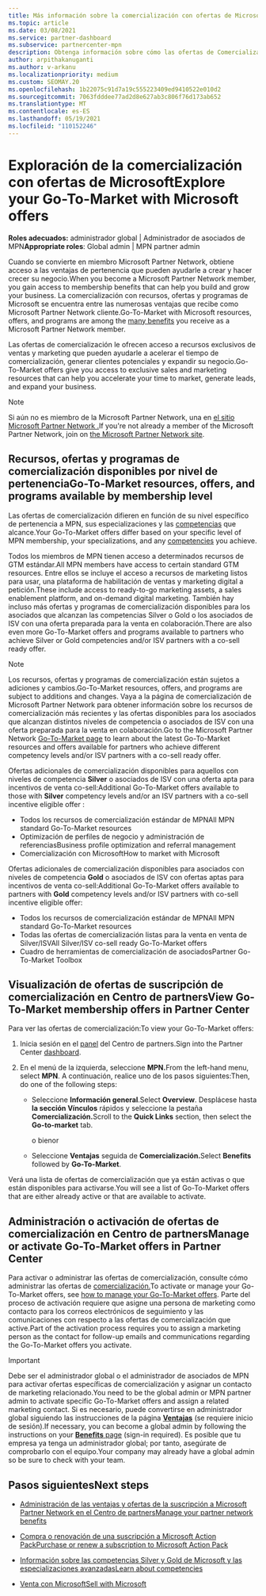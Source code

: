 ```yaml
---
title: Más información sobre la comercialización con ofertas de Microsoft
ms.topic: article
ms.date: 03/08/2021
ms.service: partner-dashboard
ms.subservice: partnercenter-mpn
description: Obtenga información sobre cómo las ofertas de Comercialización con Microsoft pueden ayudar a acelerar el tiempo de comercialización, generar clientes potenciales y expandir su negocio.
author: arpithakanuganti
ms.author: v-arkanu
ms.localizationpriority: medium
ms.custom: SEOMAY.20
ms.openlocfilehash: 1b22075c91d7a19c555223409ed9410522e010d2
ms.sourcegitcommit: 7063fdddee77ad2d8e627ab3c806f76d173ab652
ms.translationtype: MT
ms.contentlocale: es-ES
ms.lasthandoff: 05/19/2021
ms.locfileid: "110152246"
---
```

# <a name="explore-your-go-to-market-with-microsoft-offers"></a><span data-ttu-id="d1ede-103">Exploración de la comercialización con ofertas de Microsoft</span><span class="sxs-lookup"><span data-stu-id="d1ede-103">Explore your Go-To-Market with Microsoft offers</span></span>

<span data-ttu-id="d1ede-104">**Roles adecuados:** administrador global | Administrador de asociados de MPN</span><span class="sxs-lookup"><span data-stu-id="d1ede-104">**Appropriate roles**: Global admin | MPN partner admin</span></span>

<span data-ttu-id="d1ede-105">Cuando se convierte en miembro Microsoft Partner Network, obtiene acceso a las ventajas de pertenencia que pueden ayudarle a crear y hacer crecer su negocio.</span><span class="sxs-lookup"><span data-stu-id="d1ede-105">When you become a Microsoft Partner Network member, you gain access to membership benefits that can help you build and grow your business.</span></span> <span data-ttu-id="d1ede-106">La comercialización con recursos, ofertas y programas [](https://partner.microsoft.com/manage-your-partner-network-benefits) de Microsoft se encuentra entre las numerosas ventajas que recibe como Microsoft Partner Network cliente.</span><span class="sxs-lookup"><span data-stu-id="d1ede-106">Go-To-Market with Microsoft resources, offers, and programs are among the [many benefits](https://partner.microsoft.com/manage-your-partner-network-benefits) you receive as a Microsoft Partner Network member.</span></span>

<span data-ttu-id="d1ede-107">Las ofertas de comercialización le ofrecen acceso a recursos exclusivos de ventas y marketing que pueden ayudarle a acelerar el tiempo de comercialización, generar clientes potenciales y expandir su negocio.</span><span class="sxs-lookup"><span data-stu-id="d1ede-107">Go-To-Market offers give you access to exclusive sales and marketing resources that can help you accelerate your time to market, generate leads, and expand your business.</span></span>

>[!NOTE]
><span data-ttu-id="d1ede-108">Si aún no es miembro de la Microsoft Partner Network, una en [el sitio Microsoft Partner Network .](https://partner.microsoft.com/membership)</span><span class="sxs-lookup"><span data-stu-id="d1ede-108">If you're not already a member of the Microsoft Partner Network, join on [the Microsoft Partner Network site](https://partner.microsoft.com/membership).</span></span>

## <a name="go-to-market-resources-offers-and-programs-available-by-membership-level"></a><span data-ttu-id="d1ede-109">Recursos, ofertas y programas de comercialización disponibles por nivel de pertenencia</span><span class="sxs-lookup"><span data-stu-id="d1ede-109">Go-To-Market resources, offers, and programs available by membership level</span></span>

<span data-ttu-id="d1ede-110">Las ofertas de comercialización difieren en función de su nivel específico de pertenencia a MPN, sus especializaciones y las [competencias](learn-about-competencies.md) que alcance.</span><span class="sxs-lookup"><span data-stu-id="d1ede-110">Your Go-To-Market offers differ based on your specific level of MPN membership, your specializations, and any [competencies](learn-about-competencies.md) you achieve.</span></span>

<span data-ttu-id="d1ede-111">Todos los miembros de MPN tienen acceso a determinados recursos de GTM estándar.</span><span class="sxs-lookup"><span data-stu-id="d1ede-111">All MPN members have access to certain standard GTM resources.</span></span> <span data-ttu-id="d1ede-112">Entre ellos se incluye el acceso a recursos de marketing listos para usar, una plataforma de habilitación de ventas y marketing digital a petición.</span><span class="sxs-lookup"><span data-stu-id="d1ede-112">These include access to ready-to-go marketing assets, a sales enablement platform, and on-demand digital marketing.</span></span> <span data-ttu-id="d1ede-113">También hay incluso más ofertas y programas de comercialización disponibles para los asociados que alcanzan las competencias Silver o Gold o los asociados de ISV con una oferta preparada para la venta en colaboración.</span><span class="sxs-lookup"><span data-stu-id="d1ede-113">There are also even more Go-To-Market offers and programs available to partners who achieve Silver or Gold competencies and/or ISV partners with a co-sell ready offer.</span></span>

>[!NOTE]
><span data-ttu-id="d1ede-114">Los recursos, ofertas y programas de comercialización están sujetos a adiciones y cambios.</span><span class="sxs-lookup"><span data-stu-id="d1ede-114">Go-To-Market resources, offers, and programs are subject to additions and changes.</span></span> <span data-ttu-id="d1ede-115">Vaya a la página [](https://partner.microsoft.com/membership/go-to-market) de comercialización de Microsoft Partner Network para obtener información sobre los recursos de comercialización más recientes y las ofertas disponibles para los asociados que alcanzan distintos niveles de competencia o asociados de ISV con una oferta preparada para la venta en colaboración.</span><span class="sxs-lookup"><span data-stu-id="d1ede-115">Go to the Microsoft Partner Network [Go-To-Market page](https://partner.microsoft.com/membership/go-to-market) to learn about the latest Go-To-Market resources and offers available for partners who achieve different competency levels and/or ISV partners with a co-sell ready offer.</span></span>

<span data-ttu-id="d1ede-116">Ofertas adicionales de comercialización disponibles para aquellos con niveles de competencia **Silver** o asociados de ISV con una oferta apta para incentivos de venta co-sell:</span><span class="sxs-lookup"><span data-stu-id="d1ede-116">Additional Go-To-Market offers available to those with **Silver** competency levels and/or an ISV partners with a co-sell incentive eligible offer :</span></span>

- <span data-ttu-id="d1ede-117">Todos los recursos de comercialización estándar de MPN</span><span class="sxs-lookup"><span data-stu-id="d1ede-117">All MPN standard Go-To-Market resources</span></span>
- <span data-ttu-id="d1ede-118">Optimización de perfiles de negocio y administración de referencias</span><span class="sxs-lookup"><span data-stu-id="d1ede-118">Business profile optimization and referral management</span></span>
- <span data-ttu-id="d1ede-119">Comercialización con Microsoft</span><span class="sxs-lookup"><span data-stu-id="d1ede-119">How to market with Microsoft</span></span>

<span data-ttu-id="d1ede-120">Ofertas adicionales de comercialización disponibles para asociados con niveles de competencia **Gold** o asociados de ISV con ofertas aptas para incentivos de venta co-sell:</span><span class="sxs-lookup"><span data-stu-id="d1ede-120">Additional Go-To-Market offers available to partners with **Gold** competency levels and/or ISV partners with co-sell incentive eligible offer:</span></span>

- <span data-ttu-id="d1ede-121">Todos los recursos de comercialización estándar de MPN</span><span class="sxs-lookup"><span data-stu-id="d1ede-121">All MPN standard Go-To-Market resources</span></span>
- <span data-ttu-id="d1ede-122">Todas las ofertas de comercialización listas para la venta en venta de Silver/ISV</span><span class="sxs-lookup"><span data-stu-id="d1ede-122">All Silver/ISV co-sell ready Go-To-Market offers</span></span>
- <span data-ttu-id="d1ede-123">Cuadro de herramientas de comercialización de asociados</span><span class="sxs-lookup"><span data-stu-id="d1ede-123">Partner Go-To-Market Toolbox</span></span> 

## <a name="view-go-to-market-membership-offers-in-partner-center"></a><span data-ttu-id="d1ede-124">Visualización de ofertas de suscripción de comercialización en Centro de partners</span><span class="sxs-lookup"><span data-stu-id="d1ede-124">View Go-To-Market membership offers in Partner Center</span></span>

<span data-ttu-id="d1ede-125">Para ver las ofertas de comercialización:</span><span class="sxs-lookup"><span data-stu-id="d1ede-125">To view your Go-To-Market offers:</span></span>

1. <span data-ttu-id="d1ede-126">Inicia sesión en el [panel](https://partner.microsoft.com/dashboard) del Centro de partners.</span><span class="sxs-lookup"><span data-stu-id="d1ede-126">Sign into the Partner Center [dashboard](https://partner.microsoft.com/dashboard).</span></span>

2. <span data-ttu-id="d1ede-127">En el menú de la izquierda, seleccione **MPN.**</span><span class="sxs-lookup"><span data-stu-id="d1ede-127">From the left-hand menu, select **MPN**.</span></span> <span data-ttu-id="d1ede-128">A continuación, realice uno de los pasos siguientes:</span><span class="sxs-lookup"><span data-stu-id="d1ede-128">Then, do one of the following steps:</span></span>

   - <span data-ttu-id="d1ede-129">Seleccione **Información general**.</span><span class="sxs-lookup"><span data-stu-id="d1ede-129">Select **Overview**.</span></span> <span data-ttu-id="d1ede-130">Desplácese hasta **la sección Vínculos** rápidos y seleccione la pestaña **Comercialización.**</span><span class="sxs-lookup"><span data-stu-id="d1ede-130">Scroll to the **Quick Links** section, then select the **Go-to-market** tab.</span></span>

     <span data-ttu-id="d1ede-131">o bien</span><span class="sxs-lookup"><span data-stu-id="d1ede-131">or</span></span>

   - <span data-ttu-id="d1ede-132">Seleccione **Ventajas** seguida de **Comercialización.**</span><span class="sxs-lookup"><span data-stu-id="d1ede-132">Select **Benefits** followed by **Go-To-Market**.</span></span>

<span data-ttu-id="d1ede-133">Verá una lista de ofertas de comercialización que ya están activas o que están disponibles para activarse.</span><span class="sxs-lookup"><span data-stu-id="d1ede-133">You will see a list of Go-To-Market offers that are either already active or that are available to activate.</span></span>

## <a name="manage-or-activate-go-to-market-offers-in-partner-center"></a><span data-ttu-id="d1ede-134">Administración o activación de ofertas de comercialización en Centro de partners</span><span class="sxs-lookup"><span data-stu-id="d1ede-134">Manage or activate Go-To-Market offers in Partner Center</span></span>

<span data-ttu-id="d1ede-135">Para activar o administrar las ofertas de comercialización, consulte cómo administrar las ofertas de [comercialización.](manage-your-partner-network-benefits.md#manage-go-to-market-offers)</span><span class="sxs-lookup"><span data-stu-id="d1ede-135">To activate or manage your Go-To-Market offers, see [how to manage your Go-To-Market offers](manage-your-partner-network-benefits.md#manage-go-to-market-offers).</span></span> <span data-ttu-id="d1ede-136">Parte del proceso de activación requiere que asigne una persona de marketing como contacto para los correos electrónicos de seguimiento y las comunicaciones con respecto a las ofertas de comercialización que active.</span><span class="sxs-lookup"><span data-stu-id="d1ede-136">Part of the activation process requires you to assign a marketing person as the contact for follow-up emails and communications regarding the Go-To-Market offers you activate.</span></span>

>[!IMPORTANT]
><span data-ttu-id="d1ede-137">Debe ser el administrador global o el administrador de asociados de MPN para activar ofertas específicas de comercialización y asignar un contacto de marketing relacionado.</span><span class="sxs-lookup"><span data-stu-id="d1ede-137">You need to be the global admin or MPN partner admin to activate specific Go-To-Market offers and assign a related marketing contact.</span></span> <span data-ttu-id="d1ede-138">Si es necesario, puede convertirse en administrador global siguiendo las instrucciones de la página [ **Ventajas**](https://partnercenter.microsoft.com/pcv/partnership/benefits) (se requiere inicio de sesión).</span><span class="sxs-lookup"><span data-stu-id="d1ede-138">If necessary, you can become a global admin by following the instructions on your [**Benefits** page](https://partnercenter.microsoft.com/pcv/partnership/benefits) (sign-in required).</span></span> <span data-ttu-id="d1ede-139">Es posible que tu empresa ya tenga un administrador global; por tanto, asegúrate de comprobarlo con el equipo.</span><span class="sxs-lookup"><span data-stu-id="d1ede-139">Your company may already have a global admin so be sure to check with your team.</span></span>

## <a name="next-steps"></a><span data-ttu-id="d1ede-140">Pasos siguientes</span><span class="sxs-lookup"><span data-stu-id="d1ede-140">Next steps</span></span>

- [<span data-ttu-id="d1ede-141">Administración de las ventajas y ofertas de la suscripción a Microsoft Partner Network en el Centro de partners</span><span class="sxs-lookup"><span data-stu-id="d1ede-141">Manage your partner network benefits</span></span>](manage-your-partner-network-benefits.md)

- [<span data-ttu-id="d1ede-142">Compra o renovación de una suscripción a Microsoft Action Pack</span><span class="sxs-lookup"><span data-stu-id="d1ede-142">Purchase or renew a subscription to Microsoft Action Pack</span></span>](mpn-get-action-pack.md)

- [<span data-ttu-id="d1ede-143">Información sobre las competencias Silver y Gold de Microsoft y las especializaciones avanzadas</span><span class="sxs-lookup"><span data-stu-id="d1ede-143">Learn about competencies</span></span>](learn-about-competencies.md)

- [<span data-ttu-id="d1ede-144">Venta con Microsoft</span><span class="sxs-lookup"><span data-stu-id="d1ede-144">Sell with Microsoft</span></span>](https://partner.microsoft.com/membership/sell-with-microsoft)
